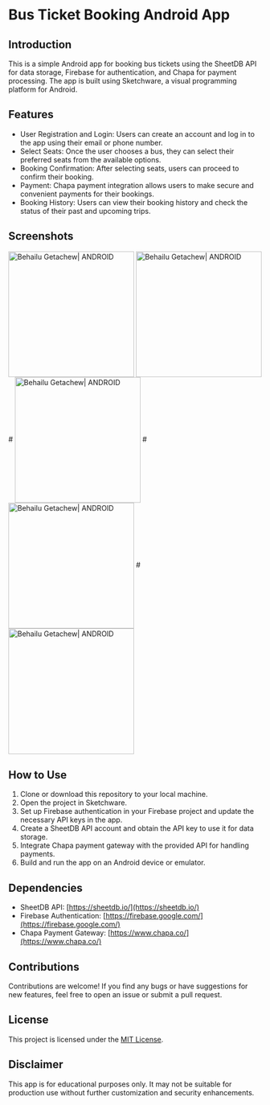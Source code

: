 # Bus Ticket Booking Android App


## Introduction

This is a simple Android app for booking bus tickets using the SheetDB API for data storage, Firebase for authentication, and Chapa for payment processing. The app is built using Sketchware, a visual programming platform for Android.

## Features

- User Registration and Login: Users can create an account and log in to the app using their email or phone number.
- Select Seats: Once the user chooses a bus, they can select their preferred seats from the available options.
- Booking Confirmation: After selecting seats, users can proceed to confirm their booking.
- Payment: Chapa payment integration allows users to make secure and convenient payments for their bookings.
- Booking History: Users can view their booking history and check the status of their past and upcoming trips.

## Screenshots

<img align="center" alt="Behailu Getachew| ANDROID" width="250px" src="https://github.com/BayaInnovation/go/assets/86925273/ff9bf887-0b5c-4e6c-92a0-a950eab64488" />

<img align="center" alt="Behailu Getachew| ANDROID" width="250px" src="https://github.com/BayaInnovation/go/assets/86925273/66a8abaf-dbb0-4d1c-9403-854cd5817a04" />
#
<img align="center" alt="Behailu Getachew| ANDROID" width="250px" src="https://github.com/BayaInnovation/go/assets/86925273/1461bd2f-efe8-43e1-afa4-0c14d05a24da" />
#
<img align="center" alt="Behailu Getachew| ANDROID" width="250px" src="https://github.com/BayaInnovation/go/assets/86925273/773b2f92-d04f-4e98-9892-f43be0fe1c56" />
#
<img align="center" alt="Behailu Getachew| ANDROID" width="250px" src="https://github.com/BayaInnovation/go/assets/86925273/a52bd93b-53c0-48c1-9e57-e77e8543142d" />





## How to Use

1. Clone or download this repository to your local machine.
2. Open the project in Sketchware.
3. Set up Firebase authentication in your Firebase project and update the necessary API keys in the app.
4. Create a SheetDB API account and obtain the API key to use it for data storage.
5. Integrate Chapa payment gateway with the provided API for handling payments.
6. Build and run the app on an Android device or emulator.

## Dependencies

- SheetDB API: [https://sheetdb.io/](https://sheetdb.io/)
- Firebase Authentication: [https://firebase.google.com/](https://firebase.google.com/)
- Chapa Payment Gateway: [https://www.chapa.co/](https://www.chapa.co/)

## Contributions

Contributions are welcome! If you find any bugs or have suggestions for new features, feel free to open an issue or submit a pull request.

## License

This project is licensed under the [MIT License](LICENSE).

## Disclaimer

This app is for educational purposes only. It may not be suitable for production use without further customization and security enhancements.

